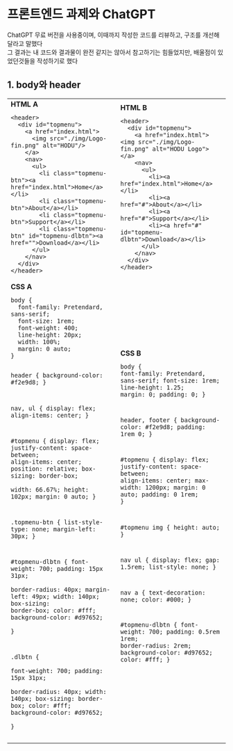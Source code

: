 프론트엔드 과제와 ChatGPT
======================
ChatGPT 무료 버전을 사용중이며, 이때까지 작성한 코드를 리뷰하고, 구조를 개선해 달라고 말했다</br>
그 결과는 내 코드와 결과물이 완전 같지는 않아서 참고하기는 힘들었지만, 배울점이 있었던것들을 작성하기로 했다

## 1. body와 header

<table>
  <tr>
    <td>
      <strong>HTML A</strong>
      <pre><code>&lt;header&gt;
  &lt;div id="topmenu"&gt;        
    &lt;a href="index.html"&gt;
      &lt;img src="./img/Logo-fin.png" alt="HODU"/&gt;
    &lt;/a&gt;
    &lt;nav&gt;
      &lt;ul&gt;
        &lt;li class="topmenu-btn"&gt;&lt;a href="index.html"&gt;Home&lt;/a&gt;&lt;/li&gt;
        &lt;li class="topmenu-btn"&gt;About&lt;/a&gt;&lt;/li&gt;
        &lt;li class="topmenu-btn"&gt;Support&lt;/a&gt;&lt;/li&gt;
        &lt;li class="topmenu-btn" id="topmenu-dlbtn"&gt;&lt;a href=""&gt;Download&lt;/a&gt;&lt;/li&gt;
      &lt;/ul&gt;
    &lt;/nav&gt;
  &lt;/div&gt;
&lt;/header&gt;</code></pre>
    </td>
    <td>
      <strong>HTML B</strong>
      <pre><code>&lt;header&gt;
  &lt;div id="topmenu"&gt;
    &lt;a href="index.html"&gt;&lt;img src="./img/Logo-fin.png" alt="HODU Logo"&gt;&lt;/a&gt;
    &lt;nav&gt;
      &lt;ul&gt;
        &lt;li&gt;&lt;a href="index.html"&gt;Home&lt;/a&gt;&lt;/li&gt;
        &lt;li&gt;&lt;a href="#"&gt;About&lt;/a&gt;&lt;/li&gt;
        &lt;li&gt;&lt;a href="#"&gt;Support&lt;/a&gt;&lt;/li&gt;
        &lt;li&gt;&lt;a href="#" id="topmenu-dlbtn"&gt;Download&lt;/a&gt;&lt;/li&gt;
      &lt;/ul&gt;
    &lt;/nav&gt;
  &lt;/div&gt;
&lt;/header&gt;</code></pre>
    </td>
  </tr>
  <tr>
    <td>
      <strong>CSS A</strong>
      <pre><code>body {  
  font-family: Pretendard, sans-serif;
  font-size: 1rem;
  font-weight: 400;
  line-height: 20px;
  width: 100%;
  margin: 0 auto;  
}

header {
  background-color: #f2e9d8;
}

nav,
ul {
  display: flex;
  align-items: center;
}

#topmenu {
  display: flex;
  justify-content: space-between;
  align-items: center;
  position: relative;
  box-sizing: border-box;  
  width: 66.67%;
  height: 102px;
  margin: 0 auto;
}

.topmenu-btn {
  list-style-type: none;
  margin-left: 30px;
}

#topmenu-dlbtn {
  font-weight: 700;
  padding: 15px 31px;  
  border-radius: 40px;
  margin-left: 49px;
  width: 140px;
  box-sizing: border-box; 
  color: #fff;
  background-color: #d97652;   
}

.dlbtn {  
  font-weight: 700;
  padding: 15px 31px;  
  border-radius: 40px; 
  width: 140px;
  box-sizing: border-box; 
  color: #fff;
  background-color: #d97652;  
}
</code></pre>
    </td>
    <td>
      <strong>CSS B</strong>
      <pre><code>body {
  font-family: Pretendard, sans-serif;
  font-size: 1rem;
  line-height: 1.25;
  margin: 0;
  padding: 0;
}

header, footer {
  background-color: #f2e9d8;
  padding: 1rem 0;
}

#topmenu {
  display: flex;
  justify-content: space-between;
  align-items: center;
  max-width: 1200px;
  margin: 0 auto;
  padding: 0 1rem;
}

#topmenu img {
  height: auto;
}

nav ul {
  display: flex;
  gap: 1.5rem;
  list-style: none;
}

nav a {
  text-decoration: none;
  color: #000;
}

#topmenu-dlbtn {
  font-weight: 700;
  padding: 0.5rem 1rem;
  border-radius: 2rem;
  background-color: #d97652;
  color: #fff;
}
</code></pre>
    </td>
  </tr>
</table>



